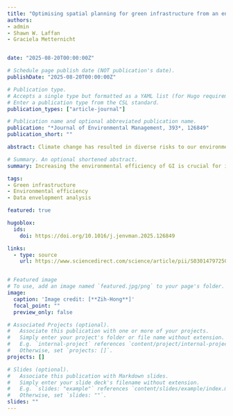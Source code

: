 ```yaml
---
title: "Optimising spatial planning for green infrastructure from an environmental efficiency perspective: A case study of the Taipei basin"
authors:
- admin
- Shawn W. Laffan
- Graciela Metternicht


date: "2025-08-20T00:00:00Z"

# Schedule page publish date (NOT publication's date).
publishDate: "2025-08-20T00:00:00Z"

# Publication type.
# Accepts a single type but formatted as a YAML list (for Hugo requirements).
# Enter a publication type from the CSL standard.
publication_types: ["article-journal"]

# Publication name and optional abbreviated publication name.
publication: "*Journal of Environmental Management, 393*, 126849"
publication_short: ""

abstract: Climate change has resulted in diverse risks to our environment. Green infrastructure is a strategically planned network of urban green spaces that conserve ecosystem functions and benefit people. Resource limitations mean there is a need to measure the environmental efficiency of green infrastructure to support its planning and implementation. However, previous studies on the cost-benefit analysis of green infrastructure often focus on a single benefit, potentially neglecting other co-benefits, or convert multiple benefits into monetary values, which can overlook the non-monetary value of ecosystem services. To address these research gaps, a comprehensive study integrating co-benefits and costs is needed, with a focus on environmental efficiency to yield higher benefits with lower costs. This research uses Super-efficiency slack-based measure data envelopment analysis (Super-SBM-DEA) for integrating multi-input and multi-output indices in evaluating the environmental efficiency of green infrastructure. The results indicate that among the 1415 decision-making units (DMUs), 398 are environmentally efficient. The mean efficiency score is 0.71, suggesting an overall moderate level of efficiency. The slack variable analysis identifies the required improvements for each indicator within each inefficient DMU. DMUs that are more environmentally efficient are priority areas for planning or investing in new green infrastructure, ensuring benefits are maximised while minimising costs. The model provides a comprehensive and replicable approach for prioritising future green infrastructure and developing practical strategies to enhance its efficiency.

# Summary. An optional shortened abstract.
summary: Increasing the environmental efficiency of GI is crucial for its implementation. Out of the 1415 evaluated GI locations, 398 (28 %) are deemed efficient.

tags:
- Green infrastructure
- Environmental efficiency
- Data envelopment analysis

featured: true

hugoblox:
  ids:
    doi: https://doi.org/10.1016/j.jenvman.2025.126849

links:
  - type: source
    url: https://www.sciencedirect.com/science/article/pii/S0301479725028257


# Featured image
# To use, add an image named `featured.jpg/png` to your page's folder. 
image:
  caption: 'Image credit: [**Zih-Hong**]'
  focal_point: ""
  preview_only: false

# Associated Projects (optional).
#   Associate this publication with one or more of your projects.
#   Simply enter your project's folder or file name without extension.
#   E.g. `internal-project` references `content/project/internal-project/index.md`.
#   Otherwise, set `projects: []`.
projects: []

# Slides (optional).
#   Associate this publication with Markdown slides.
#   Simply enter your slide deck's filename without extension.
#   E.g. `slides: "example"` references `content/slides/example/index.md`.
#   Otherwise, set `slides: ""`.
slides: ""
---
```

